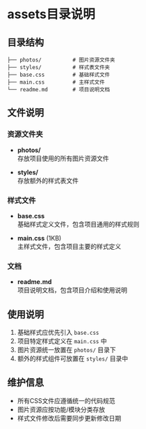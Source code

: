 # assets目录说明

## 目录结构

```
├── photos/          # 图片资源文件夹
├── styles/          # 样式表文件夹
├── base.css         # 基础样式文件
├── main.css         # 主样式文件
└── readme.md        # 项目说明文档
```

## 文件说明

### 资源文件夹
- **photos/**  
  存放项目使用的所有图片资源文件  
  
- **styles/**  
  存放额外的样式表文件  

### 样式文件
- **base.css**  
  基础样式定义文件，包含项目通用的样式规则  
  
- **main.css** (1KB)  
  主样式文件，包含项目主要的样式定义  

### 文档
- **readme.md**  
  项目说明文档，包含项目介绍和使用说明  

## 使用说明

1. 基础样式应优先引入 `base.css`
2. 项目特定样式定义在 `main.css` 中
3. 图片资源统一放置在 `photos/` 目录下
4. 额外的样式组件可放置在 `styles/` 目录中

## 维护信息

- 所有CSS文件应遵循统一的代码规范
- 图片资源应按功能/模块分类存放
- 样式文件修改后需要同步更新修改日期